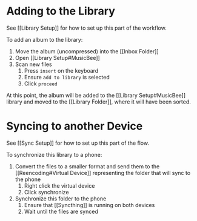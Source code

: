 # Adding to the Library

See [[Library Setup]] for how to set up this part of the workflow.

To add an album to the library:

1. Move the album (uncompressed) into the [[Inbox Folder]]
2. Open [[Library Setup#MusicBee]]
3. Scan new files
    1. Press `insert` on the keyboard
    2. Ensure `add to library` is selected
    3. Click `proceed`

At this point, the album will be added to the [[Library Setup#MusicBee]] library and moved to the [[Library Folder]], where it will have been sorted.

# Syncing to another Device

See [[Sync Setup]] for how to set up this part of the flow.

To synchronize this library to a phone:

1. Convert the files to a smaller format and send them to the [[Reencoding#Virtual Device]] representing the folder that will sync to the phone
    1. Right click the virtual device
    2. Click synchronize
2. Synchronize this folder to the phone
    1. Ensure that [[Syncthing]] is running on both devices
    2. Wait until the files are synced
